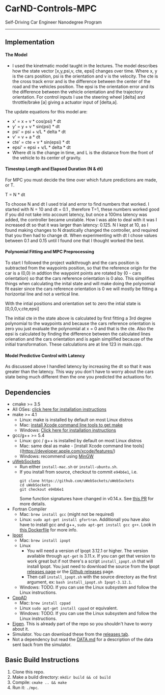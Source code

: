 # CarND-Controls-MPC
Self-Driving Car Engineer Nanodegree Program

---

## Implementation

#### The Model

- I used the kinetmatic model taught in the lectures. The model describes how the state vector [x,y,psi,v, cte, epsi] changes over time. Where x, y is the cars position, psi is the orientation and v is the velocity. The cte is the cross track error and is the difference between the center of the road and the vehicles position. The epsi is the orientation error and its the difference between the vehicle orientation and the trajectory orientation. For control inputs I use the steering wheel [delta] and throttle/brake [a] giving a actuator input of [delta,a]. 

The update equations for this model are:
- x' = x + v * cos(psi) * dt 
- y' = y + v * sin(psi) * dt
- psi' = psi + v/L * delta * dt
- v' = v + a * dt
- cte' = cte + v * sin(epsi) * dt
- epsi' = epsi + v/L * delta * dt
- Where dt is the change in time, and L is the distance from the front of the vehicle to its center of gravity.


#### Timestep Length and Elapsed Duration (N & dt)

For MPC you must decide the time over which future predictions are made, or T. 

T = N * dt

To choose N and dt I used trial and error to find numbers that worked. I started with N = 10 and dt = 0.1 , therefore T=1, these numbers worked good if you did not take into account latency, but once a 100ms latency was added, the controller became unstable. How I was able to deal with it was I increased dt so that it was larger than latency: 0.125. N I kept at 10, as I found making changes to N drastically changed the controller, and required that you then had to change dt. When experimenting with dt I chose values between 0.1 and 0.15 until I found one that I thought worked the best. 


#### Polynomial Fitting and MPC Preprocessing

To start I followed the project walkthrough and the cars position is subtracted from the waypoints position, so that the reference origin for the car is a (0,0) in addtion the waypoint points are rotated by (0 - cars orientation) so that the cars reference orientation is 0 also. This simplifies things when calculating the inital state and will make doing the polynomial fit easier since the cars reference orientation is 0 we will mostly be fitting a horizontal line and not a vertical line.

With the intial positions and orientation set to zero the intial state is [0,0,0,v,cte,epsi]

The initial cte in the state above is calculated by first fitting a 3rd degree polynomial to the waypoints and because the cars reference orientation is zero you just evaluate the polynomial at x = 0 and that is the cte. Also the epsi is calculated by finding the difference between the calculated lines orienation and the cars orientation and is again simplified because of the initial transformation. These calculations are at line 123 in main.cpp.

#### Model Predictive Control with Latency

As discussed above I handled latency by increasing the dt so that it was greater than the latency. This way you don't have to worry about the cars state being much different then the one you predicted the actuations for. 


## Dependencies

* cmake >= 3.5
 * All OSes: [click here for installation instructions](https://cmake.org/install/)
* make >= 4.1
  * Linux: make is installed by default on most Linux distros
  * Mac: [install Xcode command line tools to get make](https://developer.apple.com/xcode/features/)
  * Windows: [Click here for installation instructions](http://gnuwin32.sourceforge.net/packages/make.htm)
* gcc/g++ >= 5.4
  * Linux: gcc / g++ is installed by default on most Linux distros
  * Mac: same deal as make - [install Xcode command line tools]((https://developer.apple.com/xcode/features/)
  * Windows: recommend using [MinGW](http://www.mingw.org/)
* [uWebSockets](https://github.com/uWebSockets/uWebSockets)
  * Run either `install-mac.sh` or `install-ubuntu.sh`.
  * If you install from source, checkout to commit `e94b6e1`, i.e.
    ```
    git clone https://github.com/uWebSockets/uWebSockets 
    cd uWebSockets
    git checkout e94b6e1
    ```
    Some function signatures have changed in v0.14.x. See [this PR](https://github.com/udacity/CarND-MPC-Project/pull/3) for more details.
* Fortran Compiler
  * Mac: `brew install gcc` (might not be required)
  * Linux: `sudo apt-get install gfortran`. Additionall you have also have to install gcc and g++, `sudo apt-get install gcc g++`. Look in [this Dockerfile](https://github.com/udacity/CarND-MPC-Quizzes/blob/master/Dockerfile) for more info.
* [Ipopt](https://projects.coin-or.org/Ipopt)
  * Mac: `brew install ipopt`
  * Linux
    * You will need a version of Ipopt 3.12.1 or higher. The version available through `apt-get` is 3.11.x. If you can get that version to work great but if not there's a script `install_ipopt.sh` that will install Ipopt. You just need to download the source from the Ipopt [releases page](https://www.coin-or.org/download/source/Ipopt/) or the [Github releases](https://github.com/coin-or/Ipopt/releases) page.
    * Then call `install_ipopt.sh` with the source directory as the first argument, ex: `bash install_ipopt.sh Ipopt-3.12.1`. 
  * Windows: TODO. If you can use the Linux subsystem and follow the Linux instructions.
* [CppAD](https://www.coin-or.org/CppAD/)
  * Mac: `brew install cppad`
  * Linux `sudo apt-get install cppad` or equivalent.
  * Windows: TODO. If you can use the Linux subsystem and follow the Linux instructions.
* [Eigen](http://eigen.tuxfamily.org/index.php?title=Main_Page). This is already part of the repo so you shouldn't have to worry about it.
* Simulator. You can download these from the [releases tab](https://github.com/udacity/self-driving-car-sim/releases).
* Not a dependency but read the [DATA.md](./DATA.md) for a description of the data sent back from the simulator.


## Basic Build Instructions

1. Clone this repo.
2. Make a build directory: `mkdir build && cd build`
3. Compile: `cmake .. && make`
4. Run it: `./mpc`.

